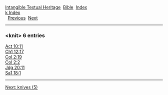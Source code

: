 [Intangible Textual Heritage](../../index)  [Bible](../index) 
[Index](index)   
[k Index](_k_)  
  [Previous](c06525)  [Next](c06527) 

------------------------------------------------------------------------

### &lt;knit&gt; 6 entries

[Act 10:11](../kjv/act010.htm#011)  
[Ch1 12:17](../kjv/ch1012.htm#017)  
[Col 2:19](../kjv/col002.htm#019)  
[Col 2:2](../kjv/col002.htm#002)  
[Jdg 20:11](../kjv/jdg020.htm#011)  
[Sa1 18:1](../kjv/sa1018.htm#001)  

------------------------------------------------------------------------

[Next: knives (5)](c06527)
